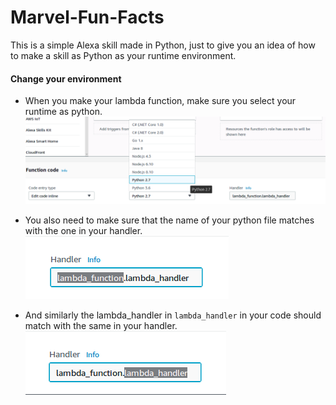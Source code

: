 # Marvel-Fun-Facts

This is a simple Alexa skill made in Python, just to give you an idea of how to make a skill as Python as your runtime environment.

#### Change your environment
* When you make your lambda function, make sure you select your runtime as python.
![select Python(2.7/3.5) as your runtime](images/Python_Runtime.png)



* You also need to make sure that the name of your python file matches with the one in your handler.
![file name should be lambda_function](images/lambda_function.png)



* And similarly the lambda_handler in `lambda_handler` in your code should match with the same in your handler.
![function names should match](images/lambda_handler.png)


